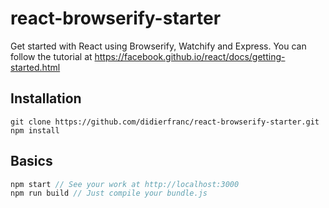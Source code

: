 # react-browserify-starter
Get started with React using Browserify, Watchify and Express. You can follow the tutorial at https://facebook.github.io/react/docs/getting-started.html

## Installation

```
git clone https://github.com/didierfranc/react-browserify-starter.git
npm install
```

## Basics

``` js
npm start // See your work at http://localhost:3000
npm run build // Just compile your bundle.js
```
